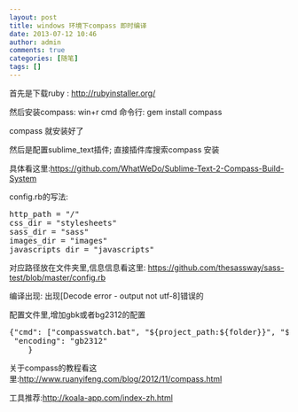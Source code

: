 ```yaml
---
layout: post
title: windows 环境下compass 即时编译
date: 2013-07-12 10:46
author: admin
comments: true
categories: [随笔]
tags: []
---
```

首先是下载ruby : http://rubyinstaller.org/

然后安装compass:
 win+r cmd 命令行:
gem install compass 

compass 就安装好了

然后是配置sublime_text插件;
直接插件库搜索compass 安装

具体看这里:https://github.com/WhatWeDo/Sublime-Text-2-Compass-Build-System 

config.rb的写法:
<pre>
http_path = "/"
css_dir = "stylesheets"
sass_dir = "sass"
images_dir = "images"
javascripts_dir = "javascripts"
</pre>
对应路径放在文件夹里,信息信息看这里:
https://github.com/thesassway/sass-test/blob/master/config.rb



编译出现:
出现[Decode error - output not utf-8]错误的

配置文件里,增加gbk或者bg2312的配置

<pre>
{"cmd": ["compasswatch.bat", "${project_path:${folder}}", "${file_path}"],
 "encoding": "gb2312"
	}
</pre>

关于compass的教程看这里:http://www.ruanyifeng.com/blog/2012/11/compass.html

工具推荐:http://koala-app.com/index-zh.html



